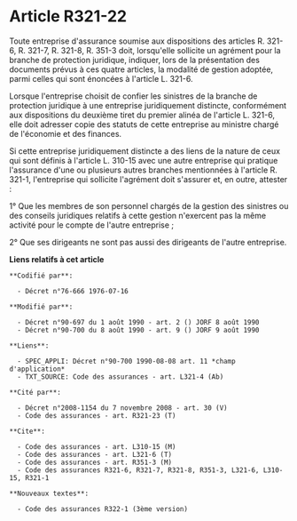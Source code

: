 # Article R321-22

Toute entreprise d'assurance soumise aux dispositions des articles R. 321-6, R. 321-7, R. 321-8, R. 351-3 doit, lorsqu'elle
sollicite un agrément pour la branche de protection juridique, indiquer, lors de la présentation des documents prévus à ces
quatre articles, la modalité de gestion adoptée, parmi celles qui sont énoncées à l'article L. 321-6.

Lorsque l'entreprise choisit de confier les sinistres de la branche de protection juridique à une entreprise juridiquement
distincte, conformément aux dispositions du deuxième tiret du premier alinéa de l'article L. 321-6, elle doit adresser copie
des statuts de cette entreprise au ministre chargé de l'économie et des finances.

Si cette entreprise juridiquement distincte a des liens de la nature de ceux qui sont définis à l'article L. 310-15 avec une
autre entreprise qui pratique l'assurance d'une ou plusieurs autres branches mentionnées à l'article R. 321-1, l'entreprise
qui sollicite l'agrément doit s'assurer et, en outre, attester :

1° Que les membres de son personnel chargés de la gestion des sinistres ou des conseils juridiques relatifs à cette gestion
n'exercent pas la même activité pour le compte de l'autre entreprise ;

2° Que ses dirigeants ne sont pas aussi des dirigeants de l'autre entreprise.

**Liens relatifs à cet article**

	**Codifié par**:

	  - Décret n°76-666 1976-07-16

	**Modifié par**:

	  - Décret n°90-697 du 1 août 1990 - art. 2 () JORF 8 août 1990
	  - Décret n°90-700 du 8 août 1990 - art. 9 () JORF 9 août 1990

	**Liens**:

	  - SPEC_APPLI: Décret n°90-700 1990-08-08 art. 11 *champ d'application*
	  - TXT_SOURCE: Code des assurances - art. L321-4 (Ab)

	**Cité par**:

	  - Décret n°2008-1154 du 7 novembre 2008 - art. 30 (V)
	  - Code des assurances - art. R321-23 (T)

	**Cite**:

	  - Code des assurances - art. L310-15 (M)
	  - Code des assurances - art. L321-6 (T)
	  - Code des assurances - art. R351-3 (M)
	  - Code des assurances R321-6, R321-7, R321-8, R351-3, L321-6, L310-15, R321-1

	**Nouveaux textes**:

	  - Code des assurances R322-1 (3ème version)
